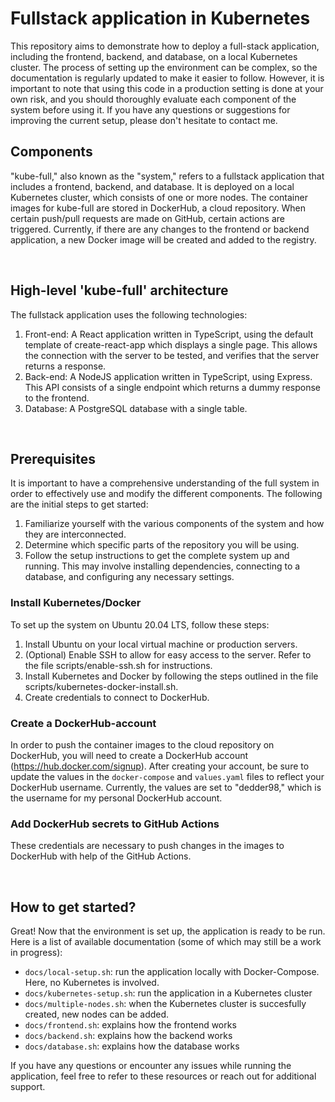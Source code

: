 # Fullstack application in Kubernetes

This repository aims to demonstrate how to deploy a full-stack application, including the frontend, backend, and database, on a local Kubernetes cluster. The process of setting up the environment can be complex, so the documentation is regularly updated to make it easier to follow. However, it is important to note that using this code in a production setting is done at your own risk, and you should thoroughly evaluate each component of the system before using it. If you have any questions or suggestions for improving the current setup, please don't hesitate to contact me.
<br/>

## Components
"kube-full," also known as the "system," refers to a fullstack application that includes a frontend, backend, and database. It is deployed on a local Kubernetes cluster, which consists of one or more nodes. The container images for kube-full are stored in DockerHub, a cloud repository. When certain push/pull requests are made on GitHub, certain actions are triggered. Currently, if there are any changes to the frontend or backend application, a new Docker image will be created and added to the registry.

<br/>

## High-level 'kube-full' architecture
The fullstack application uses the following technologies:
1. Front-end: A React application written in TypeScript, using the default template of create-react-app which displays a single page. This allows the connection with the server to be tested, and verifies that the server returns a response.
2. Back-end: A NodeJS application written in TypeScript, using Express. This API consists of a single endpoint which returns a dummy response to the frontend.
3. Database: A PostgreSQL database with a single table.

<br/>

## Prerequisites 
It is important to have a comprehensive understanding of the full system in order to effectively use and modify the different components. The following are the initial steps to get started:
1. Familiarize yourself with the various components of the system and how they are interconnected.
2. Determine which specific parts of the repository you will be using.
3. Follow the setup instructions to get the complete system up and running. This may involve installing dependencies, connecting to a database, and configuring any necessary settings.

### Install Kubernetes/Docker
To set up the system on Ubuntu 20.04 LTS, follow these steps:
1. Install Ubuntu on your local virtual machine or production servers.
2. (Optional) Enable SSH to allow for easy access to the server. Refer to the file scripts/enable-ssh.sh for instructions.
3. Install Kubernetes and Docker by following the steps outlined in the file scripts/kubernetes-docker-install.sh.
4. Create credentials to connect to DockerHub. 

### Create a DockerHub-account
In order to push the container images to the cloud repository on DockerHub, you will need to create a DockerHub account (https://hub.docker.com/signup). After creating your account, be sure to update the values in the ```docker-compose``` and ```values.yaml``` files to reflect your DockerHub username. Currently, the values are set to "dedder98," which is the username for my personal DockerHub account.

### Add DockerHub secrets to GitHub Actions
These credentials are necessary to push changes in the images to DockerHub with help of the GitHub Actions.

<br/>

## How to get started?
Great! Now that the environment is set up, the application is ready to be run. Here is a list of available documentation (some of which may still be a work in progress):
- ```docs/local-setup.sh```: run the application locally with Docker-Compose. Here, no Kubernetes is involved.
- ```docs/kubernetes-setup.sh```: run the application in a Kubernetes cluster
- ```docs/multiple-nodes.sh```: when the Kubernetes cluster is succesfully created, new nodes can be added.
- ```docs/frontend.sh```: explains how the frontend works
- ```docs/backend.sh```: explains how the backend works
- ```docs/database.sh```: explains how the database works

If you have any questions or encounter any issues while running the application, feel free to refer to these resources or reach out for additional support.